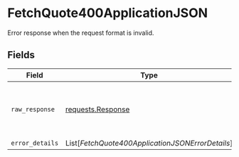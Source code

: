 # FetchQuote400ApplicationJSON

Error response when the request format is invalid.


## Fields

| Field                                                                                 | Type                                                                                  | Required                                                                              | Description                                                                           |
| ------------------------------------------------------------------------------------- | ------------------------------------------------------------------------------------- | ------------------------------------------------------------------------------------- | ------------------------------------------------------------------------------------- |
| `raw_response`                                                                        | [requests.Response](https://requests.readthedocs.io/en/latest/api/#requests.Response) | :heavy_minus_sign:                                                                    | Raw HTTP response; suitable for custom response parsing                               |
| `error_details`                                                                       | List[*FetchQuote400ApplicationJSONErrorDetails*]                                      | :heavy_minus_sign:                                                                    | N/A                                                                                   |
